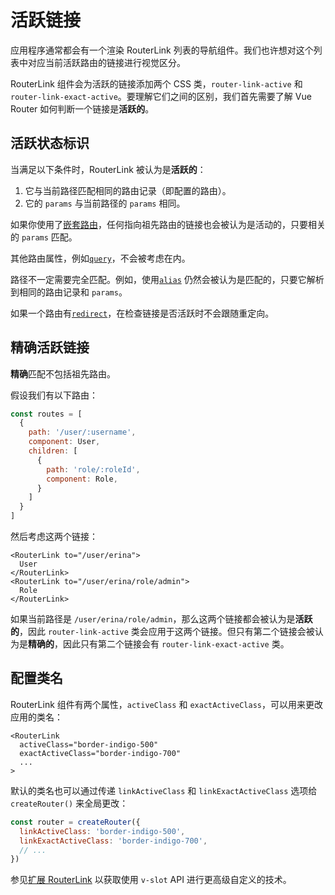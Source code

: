 # 活跃链接

应用程序通常都会有一个渲染 RouterLink 列表的导航组件。我们也许想对这个列表中对应当前活跃路由的链接进行视觉区分。

RouterLink 组件会为活跃的链接添加两个 CSS 类，`router-link-active` 和 `router-link-exact-active`。要理解它们之间的区别，我们首先需要了解 Vue Router 如何判断一个链接是**活跃的**。

## 活跃状态标识

当满足以下条件时，RouterLink 被认为是**活跃的**：

1. 它与当前路径匹配相同的路由记录（即配置的路由）。
2. 它的 `params` 与当前路径的 `params` 相同。

如果你使用了[嵌套路由](./nested-routes)，任何指向祖先路由的链接也会被认为是活动的，只要相关的 `params` 匹配。

其他路由属性，例如[`query`](../../api/interfaces/RouteLocationNormalized#query)，不会被考虑在内。

路径不一定需要完全匹配。例如，使用[`alias`](./redirect-and-alias#Alias) 仍然会被认为是匹配的，只要它解析到相同的路由记录和 `params`。

如果一个路由有[`redirect`](./redirect-and-alias#Redirect)，在检查链接是否活跃时不会跟随重定向。

## 精确活跃链接

**精确**匹配不包括祖先路由。

假设我们有以下路由：

```js
const routes = [
  {
    path: '/user/:username',
    component: User,
    children: [
      {
        path: 'role/:roleId',
        component: Role,
      }
    ]
  }
]
```

然后考虑这两个链接：

```vue-html
<RouterLink to="/user/erina">
  User
</RouterLink>
<RouterLink to="/user/erina/role/admin">
  Role
</RouterLink>
```

如果当前路径是 `/user/erina/role/admin`，那么这两个链接都会被认为是**活跃的**，因此 `router-link-active` 类会应用于这两个链接。但只有第二个链接会被认为是**精确的**，因此只有第二个链接会有 `router-link-exact-active` 类。

## 配置类名

RouterLink 组件有两个属性，`activeClass` 和 `exactActiveClass`，可以用来更改应用的类名：

```vue-html
<RouterLink
  activeClass="border-indigo-500"
  exactActiveClass="border-indigo-700"
  ...
>
```

默认的类名也可以通过传递 `linkActiveClass` 和 `linkExactActiveClass` 选项给 `createRouter()` 来全局更改：

```js
const router = createRouter({
  linkActiveClass: 'border-indigo-500',
  linkExactActiveClass: 'border-indigo-700',
  // ...
})
```

参见[扩展 RouterLink](../advanced/extending-router-link) 以获取使用 `v-slot` API 进行更高级自定义的技术。
